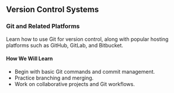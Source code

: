 ## Version Control Systems

### Git and Related Platforms
Learn how to use Git for version control, along with popular hosting platforms such as GitHub, GitLab, and Bitbucket.

#### How We Will Learn
- Begin with basic Git commands and commit management.
- Practice branching and merging.
- Work on collaborative projects and Git workflows.
